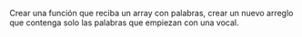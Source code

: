 Crear una función que reciba un array con palabras, crear un nuevo arreglo que contenga solo las palabras que empiezan con una vocal.